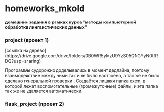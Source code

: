 # homeworks_mkold
**домашние задания в рамках курса "методы компьютерной обработки лингвистических данных"**

### project (проект 1)

  <tr>[ссылка на дерево](https://drive.google.com/drive/folders/0B0WR5yMzU9YzS05QNGYyN0tfRDQ?usp=sharing)

  Программы судорожно доделывались в момент дедлайна, поэтому взаимодействие между ними так и не было настроено, а так же не     было сделано генеральной проверки . Создаётся лишняя папка exem, в которой лежат воспомогательные (промежуточные) файлы, и     эта папка так же не удаляется автоматически.
  
### flask_project (проект 2)
